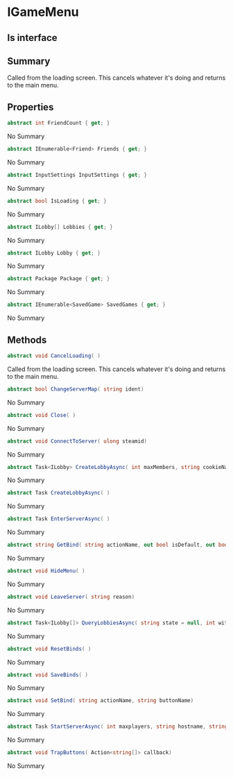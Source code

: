 # IGameMenu

## Is interface

## Summary

Called from the loading screen.
This cancels whatever it's doing and returns to the main menu.
## Properties

```c#
abstract int FriendCount { get; } 
```
No Summary
```c#
abstract IEnumerable<Friend> Friends { get; } 
```
No Summary
```c#
abstract InputSettings InputSettings { get; } 
```
No Summary
```c#
abstract bool IsLoading { get; } 
```
No Summary
```c#
abstract ILobby[] Lobbies { get; } 
```
No Summary
```c#
abstract ILobby Lobby { get; } 
```
No Summary
```c#
abstract Package Package { get; } 
```
No Summary
```c#
abstract IEnumerable<SavedGame> SavedGames { get; } 
```
No Summary
## Methods

```c#
abstract void CancelLoading( ) 
```
Called from the loading screen.
This cancels whatever it's doing and returns to the main menu.
```c#
abstract bool ChangeServerMap( string ident) 
```
No Summary
```c#
abstract void Close( ) 
```
No Summary
```c#
abstract void ConnectToServer( ulong steamid) 
```
No Summary
```c#
abstract Task<ILobby> CreateLobbyAsync( int maxMembers, string cookieName = null, bool initGameSettings = false) 
```
No Summary
```c#
abstract Task CreateLobbyAsync( ) 
```
No Summary
```c#
abstract Task EnterServerAsync( ) 
```
No Summary
```c#
abstract string GetBind( string actionName, out bool isDefault, out bool isCommon) 
```
No Summary
```c#
abstract void HideMenu( ) 
```
No Summary
```c#
abstract void LeaveServer( string reason) 
```
No Summary
```c#
abstract Task<ILobby[]> QueryLobbiesAsync( string state = null, int withSlotsAvailable = 0) 
```
No Summary
```c#
abstract void ResetBinds( ) 
```
No Summary
```c#
abstract void SaveBinds( ) 
```
No Summary
```c#
abstract void SetBind( string actionName, string buttonName) 
```
No Summary
```c#
abstract Task StartServerAsync( int maxplayers, string hostname, string mapident) 
```
No Summary
```c#
abstract void TrapButtons( Action<string[]> callback) 
```
No Summary
